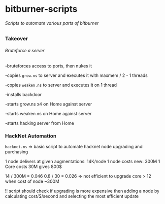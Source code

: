 # bitburner-scripts
###### Scripts to automate various parts of bitburner 

### Takeover 
###### Bruteforce a server

-bruteforces access to ports, then nukes it

-copies ``grow.ns`` to server and executes it with maxmem / 2 - 1 threads 

-copies ``weaken.ns`` to server and executes it on 1 thread

-installs backdoor 

-starts grow.ns x4 on Home against server

-starts weaken.ns on Home against server

-starts hacking server from Home



### HackNet Automation

``hacknet.ns`` => basic script to automate hacknet node upgrading and purchasing 

1 node delivers at given augmentations: 14K/node
1 node costs new: 300M 
1 Core costs 30M gives 800$

14 / 300M = 0.046
0.8 / 30 = 0.026   => not efficient to upgrade core > 12 when cost of node ~300M

!! script should check if upgrading is more expensive then adding a node by calculating cost/$/second and selecting the most efficient update
